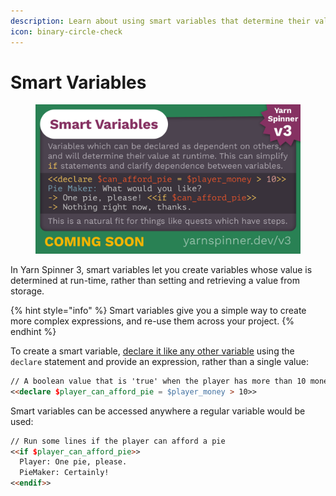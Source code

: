 ```yaml
---
description: Learn about using smart variables that determine their value at run-time.
icon: binary-circle-check
---
```


# Smart Variables

<figure><img src="../../.gitbook/assets/Smart Variables.png" alt=""><figcaption></figcaption></figure>

In Yarn Spinner 3, smart variables let you create variables whose value is determined at run-time, rather than setting and retrieving a value from storage.&#x20;

{% hint style="info" %}
Smart variables give you a simple way to create more complex expressions, and re-use them across your project.
{% endhint %}

To create a smart variable, [declare it like any other variable](logic-and-variables.md#declaring-variables) using the `declare` statement and provide an expression, rather than a single value:

```markdown
// A boolean value that is 'true' when the player has more than 10 money
<<declare $player_can_afford_pie = $player_money > 10>>
```

Smart variables can be accessed anywhere a regular variable would be used:

```markdown
// Run some lines if the player can afford a pie
<<if $player_can_afford_pie>>
  Player: One pie, please.
  PieMaker: Certainly!
<<endif>>
```
